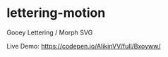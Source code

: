 # lettering-motion
Gooey Lettering / Morph SVG

Live Demo: https://codepen.io/AlikinVV/full/Bxoyww/
